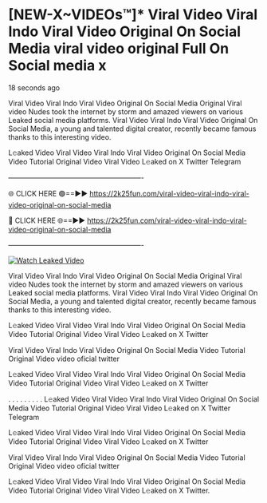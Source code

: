 # [NEW-X~VIDEOs™]* Viral Video Viral Indo Viral Video Original On Social Media viral video original Full On Social media x

18 seconds ago

Viral Video Viral Indo Viral Video Original On Social Media Original Viral video Nudes took the internet by storm and amazed viewers on various Leaked social media platforms. Viral Video Viral Indo Viral Video Original On Social Media, a young and talented digital creator, recently became famous thanks to this interesting video.

L𝚎aked Video Viral Video Viral Indo Viral Video Original On Social Media Video Tutorial Original Video Viral Video L𝚎aked on X Twitter Telegram

———————————————————-

🌐 CLICK HERE 🟢==►► https://2k25fun.com/viral-video-viral-indo-viral-video-original-on-social-media

🔴 CLICK HERE 🌐==►► https://2k25fun.com/viral-video-viral-indo-viral-video-original-on-social-media

———————————————————-

[![Watch Leaked Video](https://miro.medium.com/v2/resize:fit:828/format:webp/1*cilzJN44JGOrTw9NJCrNHA.gif "Watch Leaked Video")](https://2k25fun.com/viral-video-viral-indo-viral-video-original-on-social-media)

Viral Video Viral Indo Viral Video Original On Social Media Original Viral video Nudes took the internet by storm and amazed viewers on various Leaked social media platforms. Viral Video Viral Indo Viral Video Original On Social Media, a young and talented digital creator, recently became famous thanks to this interesting video.

L𝚎aked Video Viral Video Viral Indo Viral Video Original On Social Media Video Tutorial Original Video Viral Video L𝚎aked on X Twitter

Viral Video Viral Indo Viral Video Original On Social Media Video Tutorial Original Video video oficial twitter

L𝚎aked Video Viral Video Viral Indo Viral Video Original On Social Media Video Tutorial Original Video Viral Video L𝚎aked on X Twitter

. . . . . . . . . L𝚎aked Video Viral Video Viral Indo Viral Video Original On Social Media Video Tutorial Original Video Viral Video L𝚎aked on X Twitter Telegram

L𝚎aked Video Viral Video Viral Indo Viral Video Original On Social Media Video Tutorial Original Video Viral Video L𝚎aked on X Twitter

Viral Video Viral Indo Viral Video Original On Social Media Video Tutorial Original Video video oficial twitter

L𝚎aked Video Viral Video Viral Indo Viral Video Original On Social Media Video Tutorial Original Video Viral Video L𝚎aked on X Twitter.